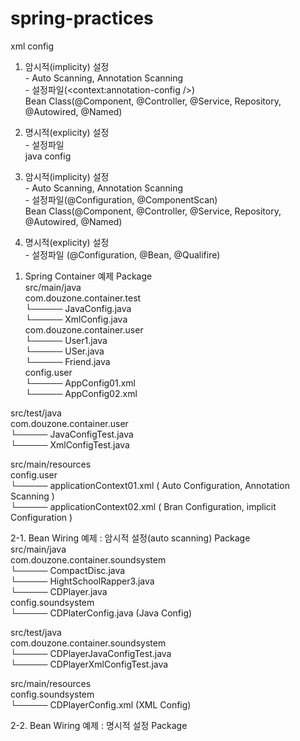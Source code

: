 # spring-practices

xml config
  1) 암시적(implicity) 설정  
	- Auto Scanning, Annotation Scanning  
	- 설정파일(<context:annotation-config />)   
		Bean Class(@Component, @Controller, @Service, Repository, @Autowired, @Named)  

  2) 명시적(explicity) 설정  
	- 설정파일 <bean></bean>  
java config  
  1) 암시적(implicity) 설정  
	- Auto Scanning, Annotation Scanning  
	- 설정파일(@Configuration, @ComponentScan)  
		Bean Class(@Component, @Controller, @Service, Repository, @Autowired, @Named)  

  2) 명시적(explicity) 설정  
	- 설정파일 (@Configuration, @Bean, @Qualifire)  
	
1. Spring Container 예제 Package  
  src/main/java  
	com.douzone.container.test  
	     └───── JavaConfig.java  
	     └───── XmlConfig.java  
	com.douzone.container.user  
	     └───── User1.java  
	     └───── USer.java  
	     └───── Friend.java  
	config.user  
	     └───── AppConfig01.xml  
	     └───── AppConfig02.xml  

  src/test/java  
	com.douzone.container.user  
	     └───── JavaConfigTest.java  
	     └───── XmlConfigTest.java  

  src/main/resources  
	config.user   
	     └───── applicationContext01.xml ( Auto Configuration, Annotation Scanning )  
	     └───── applicationContext02.xml ( Bran Configuration, implicit Configuration )  

2-1. Bean Wiring 예제 : 암시적 설정(auto scanning) Package  
  src/main/java  
	com.douzone.container.soundsystem  
	     └───── CompactDisc.java  
	     └───── HightSchoolRapper3.java  
	     └───── CDPlayer.java  
	config.soundsystem  
	     └───── CDPlaterConfig.java (Java Config)  

  src/test/java  
	com.douzone.container.soundsystem  
	     └───── CDPlayerJavaConfigTest.java  
	     └───── CDPlayerXmlConfigTest.java  

  src/main/resources  
	config.soundsystem  
	     └───── CDPlayerConfig.xml (XML Config)  

2-2. Bean Wiring 예제 : 명시적 설정 Package  







